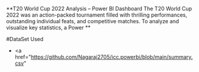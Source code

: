 **T20 World Cup 2022 Analysis – Power BI Dashboard 
The T20 World Cup 2022 was an action-packed tournament filled with thrilling performances, outstanding individual feats, and competitive matches. To analyze and visualize key statistics, a Power **

#DataSet Used
- <a href="https://github.com/Nagaraj2705/icc.powerbi/blob/main/summary.csv"
